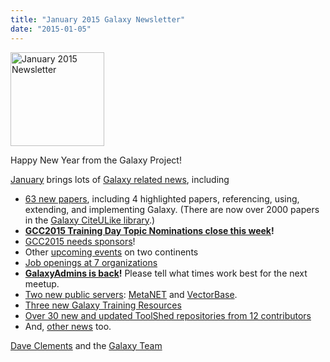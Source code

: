 ```yaml
---
title: "January 2015 Galaxy Newsletter"
date: "2015-01-05"
---
```

<div class='right'>
<a href='/galaxy-updates/2015-01/'><img src="/images/logos/GalaxyUpdate200.png" alt="January 2015 Newsletter" width=150 /></a>
</div>

Happy New Year from the Galaxy Project!

[January](/galaxy-updates/2015-01/) brings lots of [Galaxy related news](/galaxy-updates/2015-01/), including

* [63 new papers](/galaxy-updates/2015-01/#new-papers), including 4 highlighted papers, referencing, using, extending, and implementing Galaxy.  (There are now over 2000 papers in the [Galaxy CiteULike library](http://www.citeulike.org/group/16008/).)
* **[GCC2015 Training Day Topic Nominations close this week](/galaxy-updates/2015-01/#training-day-topic-nominations-close-6-january)!**
* [GCC2015 needs sponsors](/galaxy-updates/2015-01/#call-for-sponsors)!
* Other [upcoming events](/galaxy-updates/2015-01/#other-events) on two continents
* [Job openings at 7 organizations](/galaxy-updates/2015-01/#whos-hiring)
* **[GalaxyAdmins is back](/galaxy-updates/2015-01/#galaxyadmins-is-back)!**  Please tell what times work best for the next meetup.
* [Two new public servers](/galaxy-updates/2015-01/#new-public-servers): [MetaNET](/galaxy-updates/2015-01/#metanet) and [VectorBase](/galaxy-updates/2015-01/#vectorbase-galaxy).
* [Three new Galaxy Training Resources](/galaxy-updates/2015-01/#galaxy-community-hubs)
* [Over 30 new and updated ToolShed repositories from 12 contributors](/galaxy-updates/2014-12/#toolshed-contributions)
* And, [other news](/galaxy-updates/2014-12/#other-news) too.

[Dave Clements](/people/dave-clements/) and the [Galaxy Team](/galaxy-team/)
